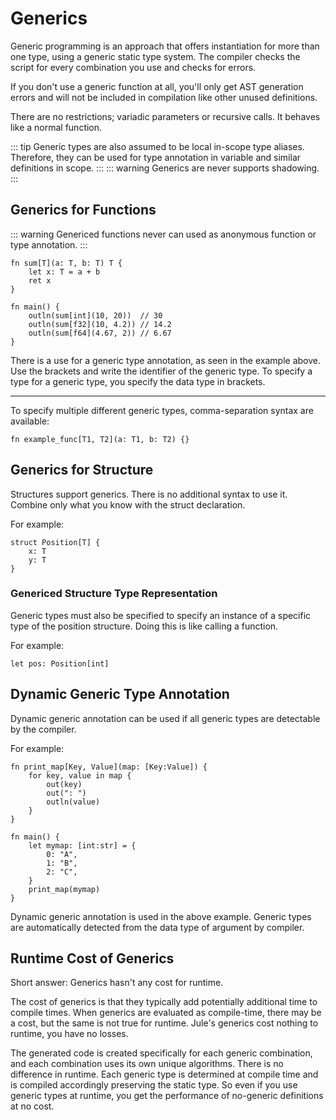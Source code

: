 # Generics
Generic programming is an approach that offers instantiation for more than one type, using a generic static type system. The compiler checks the script for every combination you use and checks for errors.

If you don't use a generic function at all, you'll only get AST generation errors and will not be included in compilation like other unused definitions.

There are no restrictions; variadic parameters or recursive calls. It behaves like a normal function.

::: tip
Generic types are also assumed to be local in-scope type aliases. Therefore, they can be used for type annotation in variable and similar definitions in scope.
:::
::: warning
Generics are never supports shadowing.
:::

## Generics for Functions
::: warning
Genericed functions never can used as anonymous function or type annotation.
:::
```jule
fn sum[T](a: T, b: T) T {
    let x: T = a + b
    ret x
}

fn main() {
    outln(sum[int](10, 20))  // 30
    outln(sum[f32](10, 4.2)) // 14.2
    outln(sum[f64](4.67, 2)) // 6.67
}
```
There is a use for a generic type annotation, as seen in the example above. Use the brackets and write the identifier of the generic type. To specify a type for a generic type, you specify the data type in brackets.

---

To specify multiple different generic types, comma-separation syntax are available:
```jule
fn example_func[T1, T2](a: T1, b: T2) {}
```

## Generics for Structure
Structures support generics. There is no additional syntax to use it. Combine only what you know with the struct declaration.

For example:
```jule
struct Position[T] {
    x: T
    y: T
}
```

### Genericed Structure Type Representation
Generic types must also be specified to specify an instance of a specific type of the position structure. Doing this is like calling a function.

For example:
```jule
let pos: Position[int]
```

## Dynamic Generic Type Annotation
Dynamic generic annotation can be used if all generic types are detectable by the compiler.

For example:
```jule
fn print_map[Key, Value](map: [Key:Value]) {
    for key, value in map {
        out(key)
        out(": ")
        outln(value)
    }
}

fn main() {
    let mymap: [int:str] = {
        0: "A",
        1: "B",
        2: "C",
    }
    print_map(mymap)
}
```
Dynamic generic annotation is used in the above example. Generic types are automatically detected from the data type of argument by compiler.

## Runtime Cost of Generics
Short answer: Generics hasn't any cost for runtime.

The cost of generics is that they typically add potentially additional time to compile times. When generics are evaluated as compile-time, there may be a cost, but the same is not true for runtime. Jule's generics cost nothing to runtime, you have no losses.

The generated code is created specifically for each generic combination, and each combination uses its own unique algorithms. There is no difference in runtime. Each generic type is determined at compile time and is compiled accordingly preserving the static type. So even if you use generic types at runtime, you get the performance of no-generic definitions at no cost. 